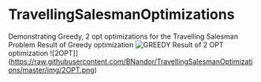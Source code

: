 # TravellingSalesmanOptimizations
Demonstrating Greedy, 2 opt optimizations for the Travelling Salesman Problem
Result of Greedy optimization
![GREEDY](https://raw.githubusercontent.com/BNandor/TravellingSalesmanOptimizations/master/img/GREEDY.png)
Result of 2 OPT optimization
![2OPT]](https://raw.githubusercontent.com/BNandor/TravellingSalesmanOptimizations/master/img/2OPT.png)
